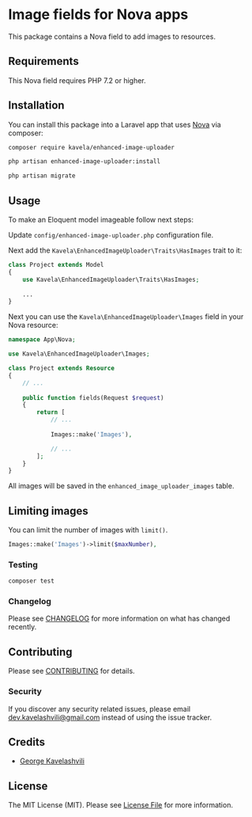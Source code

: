 # Image fields for Nova apps

This package contains a Nova field to add images to resources.

## Requirements

This Nova field requires PHP 7.2 or higher.

## Installation

You can install this package into a Laravel app that uses [Nova](https://nova.laravel.com) via composer:

```bash
composer require kavela/enhanced-image-uploader
```

```bash
php artisan enhanced-image-uploader:install
```

```bash
php artisan migrate
```

## Usage

To make an Eloquent model imageable follow next steps:

Update `config/enhanced-image-uploader.php` configuration file.

Next add the `Kavela\EnhancedImageUploader\Traits\HasImages` trait to it:

```php
class Project extends Model
{
    use Kavela\EnhancedImageUploader\Traits\HasImages;
    
    ...
}
```

Next you can use the `Kavela\EnhancedImageUploader\Images` field in your Nova resource:

```php
namespace App\Nova;

use Kavela\EnhancedImageUploader\Images;

class Project extends Resource
{
    // ...
    
    public function fields(Request $request)
    {
        return [
            // ...
            
            Images::make('Images'),

            // ...
        ];
    }
}
```

All images will be saved in the `enhanced_image_uploader_images` table.

## Limiting images

You can limit the number of images with `limit()`.

```php
Images::make('Images')->limit($maxNumber),
```

### Testing

``` bash
composer test
```

### Changelog

Please see [CHANGELOG](CHANGELOG.md) for more information on what has changed recently.

## Contributing

Please see [CONTRIBUTING](CONTRIBUTING.md) for details.

### Security

If you discover any security related issues, please email dev.kavelashvili@gmail.com instead of using the issue tracker.

## Credits

- [George Kavelashvili](https://github.com/kavela)

## License

The MIT License (MIT). Please see [License File](LICENSE.md) for more information.
